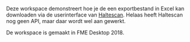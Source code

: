 Deze workspace demonstreert hoe je de een exportbestand in Excel kan downloaden via de userinterface van [Haltescan](https://ovbureau.haltescan.nl/). Helaas heeft Haltescan nog geen API, maar daar wordt wel aan gewerkt.

De workspace is gemaakt in FME Desktop 2018.